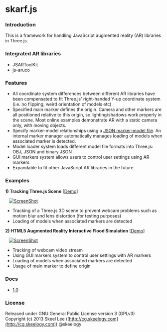 skarf.js
========

### Introduction

This is a framework for handling JavaScript augmented reality (AR) libraries in Three.js.

### Integrated AR libraries

* JSARToolKit
* js-aruco

### Features

* All coordinate system differences between different AR libraries have been compensated to fit Three.js' right-handed Y-up coordinate system (i.e. no flipping, weird orientation of models etc)
* Specified main marker defines the origin. Camera and other markers are all positioned relative to this origin, so lighting/shadows work properly in the scene. Most online examples demonstrate AR with a static camera only, with moving objects.
* Specify marker-model relationships using a [JSON marker-model file](https://github.com/skeelogy/skarf.js/blob/master/examples/models/models_jsartoolkit.json). An internal marker manager automatically manages loading of models when associated marker is detected.
* Model loader system loads different model file formats into Three.js: OBJ, JSON and binary JSON
* GUI markers system allows users to control user settings using AR markers
* Expandable to fit other JavaScript AR libraries in the future

### Examples

**1) Tracking Three.js Scene** [[Demo](http://skeelogy.github.io/skarf.js/examples/skarf_trackThreejsScene.html)]

&nbsp;&nbsp;&nbsp;[![ScreenShot](http://skeelogy.github.io/skarf.js/screenshots/video_skarf_trackThreejsScene.jpg)](http://www.youtube.com/watch?v=FjjuFBcg0_Y)

* Tracking of a Three.js 3D scene to prevent webcam problems such as motion blur and lens distortion (for testing purposes)
* Loading of models when associated markers are detected

**2) HTML5 Augmented Reality Interactive Flood Simulation** [[Demo](http://skeelogy.github.io/ifc-ar-flood/demo.html)]

&nbsp;&nbsp;&nbsp;[![ScreenShot](http://skeelogy.github.io/ifc-ar-flood/screenshots/video_ifcArFlood_main.jpg)](http://www.youtube.com/watch?v=qEFH_r_X7kY)

* Tracking of webcam video stream
* Using GUI markers system to control user settings with AR markers
* Loading of models when associated markers are detected
* Usage of main marker to define origin

### Docs

* [1.0](http://skeelogy.github.io/skarf.js/docs/1.0)

### License

Released under GNU General Public License version 3 (GPLv3)<br/>
Copyright (c) 2013 Skeel Lee ([http://cg.skeelogy.com](http://cg.skeelogy.com)) @skeelogy
